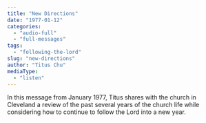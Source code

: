 ```yaml
---
title: "New Directions"
date: "1977-01-12"
categories: 
  - "audio-full"
  - "full-messages"
tags: 
  - "following-the-lord"
slug: "new-directions"
author: "Titus Chu"
mediaType: 
  - "listen"
---
```


In this message from January 1977, Titus shares with the church in Cleveland a review of the past several years of the church life while considering how to continue to follow the Lord into a new year.
